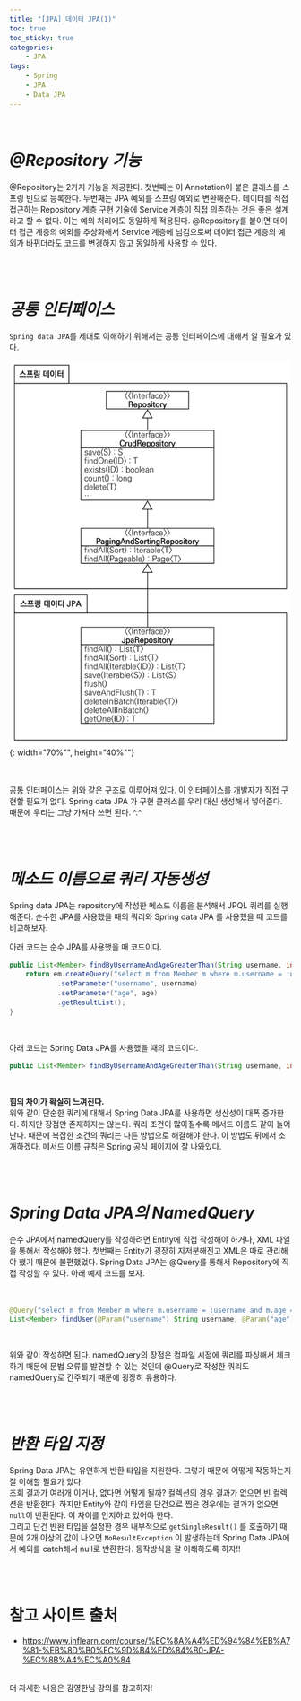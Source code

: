 ```yaml
---
title: "[JPA] 데이터 JPA(1)"
toc: true
toc_sticky: true
categories: 
    - JPA
tags:
    - Spring
    - JPA
    - Data JPA
---
```


<br>

# *@Repository 기능*

@Repository는 2가지 기능을 제공한다. 첫번째는 이 Annotation이 붙은 클래스를 스프링 빈으로 등록한다. 두번째는 JPA 예외를 스프링 예외로 변환해준다. 데이터를 직접 접근하는 Repository 계층 구현 기술에 Service 계층이 직접 의존하는 것은 좋은 설계라고 할 수 없다. 이는 예외 처리에도 동일하게 적용된다. @Repository를 붙이면 데이터 접근 계층의 예외를 추상화해서 Service 계층에 넘김으로써 데이터 접근 계층의 예외가 바뀌더라도 코드를 변경하지 않고 동일하게 사용할 수 있다.

<br>
<br>

# *공통 인터페이스*

`Spring data JPA`를 제대로 이해하기 위해서는 공통 인터페이스에 대해서 알 필요가 있다.

![img1](/assets/images/29_1.png){: width="70%"", height="40%""} <br><br>
<br>

공통 인터페이스는 위와 같은 구조로 이루어져 있다. 이 인터페이스를 개발자가 직접 구현할 필요가 없다. Spring data JPA 가 구현 클래스를 우리 대신 생성해서 넣어준다. 때문에 우리는 그냥 가져다 쓰면 된다. ^.^

<br>
<br>

# *메소드 이름으로 쿼리 자동생성*

Spring data JPA는 repository에 작성한 메소드 이름을 분석해서 JPQL 쿼리를 실행해준다. 순수한 JPA를 사용했을 때의 쿼리와 Spring data JPA 를 사용했을 때 코드를 비교해보자.
<br>

아래 코드는 순수 JPA를 사용했을 때 코드이다.
<br>

```java
public List<Member> findByUsernameAndAgeGreaterThan(String username, int age) {
    return em.createQuery("select m from Member m where m.username = :username and m.age > :age")
            .setParameter("username", username)
            .setParameter("age", age)
            .getResultList();
}

```
<br>

아래 코드는 Spring Data JPA를 사용했을 때의 코드이다.
```java
public List<Member> findByUsernameAndAgeGreaterThan(String username, int age);
```

<br>

**힘의 차이가 확실히 느껴진다.** <br>
 위와 같이 단순한 쿼리에 대해서 Spring Data JPA를 사용하면 생산성이 대폭 증가한다.
하지만 장점만 존재하지는 않는다. 쿼리 조건이 많아질수록 메서드 이름도 같이 늘어난다. 때문에 복잡한 조건의 쿼리는 다른 방법으로 해결해야 한다.
이 방법도 뒤에서 소개하겠다. 메서드 이름 규칙은 Spring 공식 페이지에 잘 나와있다.

<br>
<br>

# *Spring Data JPA의 NamedQuery*
순수 JPA에서 namedQuery를 작성하려면 Entity에 직접 작성해야 하거나, XML 파일을 통해서 작성해야 했다. 첫번째는 Entity가 굉장히 지저분해진고 XML은 따로 관리해야 했기 때문에 불편했었다. Spring Data JPA는 @Query를 통해서 Repository에 직접 작성할 수 있다.
아래 예제 코드를 보자. <br><br>

```java

@Query("select m from Member m where m.username = :username and m.age = :age")
List<Member> findUser(@Param("username") String username, @Param("age") int age);
```

<br>

위와 같이 작성하면 된다. namedQuery의 장점은 컴파일 시점에 쿼리를 파싱해서 체크하기 때문에 문법 오류를 발견할 수 있는 것인데 @Query로 작성한 쿼리도 namedQuery로 간주되기 때문에 굉장히 유용하다.

<br>
<br>

# *반환 타입 지정*

Spring Data JPA는 유연하게 반환 타입을 지원한다. 그렇기 때문에 어떻게 작동하는지 잘 이해할 필요가 있다. <br>
조회 결과가 여러개 이거나, 없다면 어떻게 될까? 컬렉션의 경우 결과가 없으면 빈 컬렉션을 반환한다. 하지만 Entity와 같이 타입을 단건으로 찝은 경우에는 결과가 없으면 `null`이 반환된다. 이 차이를 인지하고 있어야 한다. <br>
그리고 단건 반환 타입을 설정한 경우 내부적으로 `getSingleResult()` 를 호출하기 때문에 2개 이상의 값이 나오면 `NoResultException` 이 발생하는데 Spring Data JPA에서 예외를 catch해서 null로 반환한다. 동작방식을 잘 이해하도록 하자!!

<br>
<br>

# 참고 사이트 출처

* https://www.inflearn.com/course/%EC%8A%A4%ED%94%84%EB%A7%81-%EB%8D%B0%EC%9D%B4%ED%84%B0-JPA-%EC%8B%A4%EC%A0%84

<br>
더 자세한 내용은 김영한님 강의를 참고하자!